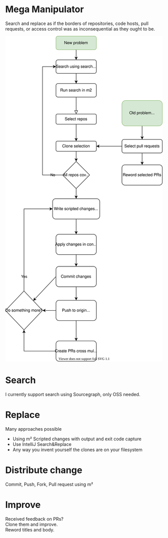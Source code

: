 # Mega Manipulator

Search and replace as if the borders of repositories, code hosts, pull requests, or access control was as inconsequential as they ought to be.

![Mega manipulator flowchart](mega-manipulator-overall.svg)

<!--
Edit the flowchart using this link:
https://app.diagrams.net/#Hjensim%2Fmega-manipulator%2Fdocs%2Fmega-manipulator-overall.svg
-->

# Search
I currently support search using Sourcegraph, only OSS needed.

# Replace
Many approaches possible
* Using m²
  Scripted changes with output and exit code capture
* Use IntelliJ Search&Replace
* Any way you invent yourself
  the clones are on your filesystem

# Distribute change
Commit, Push, Fork, Pull request using m²

# Improve
Received feedback on PRs?  
Clone them and improve.  
Reword titles and body.
